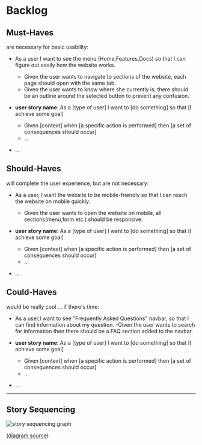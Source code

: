 # Backlog

## Must-Haves

are necessary for basic usability:

- As a user I want to see the menu (Home,Features,Docs) so that I can figure out easily how the website works.
  - Given the user wants to navigate to sections of the website, each page should open with the same tab.
  - Given the user wants to know where she currently is, there should be an outline around the selected button to prevent any confusion.
  
- **user story name**: As a [type of user] I want to [do something] so that [I achieve some goal]
  - Given [context] when [a specific action is performed] then [a set of consequences should occur]
  - ...
- ...

## Should-Haves

will complete the user experience, but are not necessary:

- As a user, I want the website to be mobile-friendly so that I can reach the website on mobile quickly.
  - Given the user wants to open the website on mobile, all sections(menu,form etc.) should be responsive.
  
- **user story name**: As a [type of user] I want to [do something] so that [I achieve some goal]
  - Given [context] when [a specific action is performed] then [a set of consequences should occur]
  - ...
- ...

## Could-Haves

would be really cool ... if there's time:

- As a user,I want to see "Frequently Asked Questions" navbar, so that I can find information about my question.
  -Given the user wants to search for information then there should be a FAQ section added to the navbar.

- **user story name**: As a [type of user] I want to [do something] so that [I achieve some goal]
  - Given [context] when [a specific action is performed] then [a set of consequences should occur]
  - ...
- ...

---

## Story Sequencing

![story sequencing graph](https://github.com/HackYourFutureBelgium/incremental-development/blob/master/planning-and-collaborating/example-all-about-trees/planning/story-sequencing-graph.svg)

([diagram source](https://excalidraw.com/#json=5492536709742592,eehelCbxb4yj2n5D3cTn1g))
